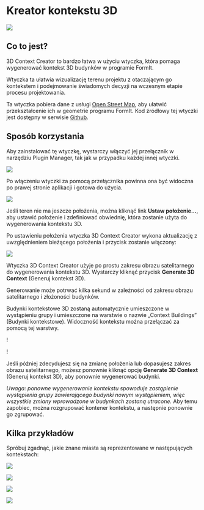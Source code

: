 # Kreator kontekstu 3D

![](<../../.gitbook/assets/3D Context Creator_new.gif>)

## Co to jest?

3D Context Creator to bardzo łatwa w użyciu wtyczka, która pomaga wygenerować kontekst 3D budynków w programie FormIt. 

Wtyczka ta ułatwia wizualizację terenu projektu z otaczającym go kontekstem i podejmowanie świadomych decyzji na wczesnym etapie procesu projektowania.

Ta wtyczka pobiera dane z usługi [Open Street Map](https://www.openstreetmap.org/about), aby ułatwić przekształcenie ich w geometrie programu FormIt. Kod źródłowy tej wtyczki jest dostępny w serwisie [Github](https://github.com/matterlab-co/FormIt-Context-Plugin).

## Sposób korzystania

Aby zainstalować tę wtyczkę, wystarczy włączyć jej przełącznik w narzędziu Plugin Manager, tak jak w przypadku każdej innej wtyczki.

![](../../.gitbook/assets/contextcreator3.png)

Po włączeniu wtyczki za pomocą przełącznika powinna ona być widoczna po prawej stronie aplikacji i gotowa do użycia.

![](<../../.gitbook/assets/3D Context Creator new_no location (1).png>)

Jeśli teren nie ma jeszcze położenia, można kliknąć link **Ustaw położenie...**, aby ustawić położenie i zdefiniować obwiednię, która zostanie użyta do wygenerowania kontekstu 3D.

Po ustawieniu położenia wtyczka 3D Context Creator wykona aktualizację z uwzględnieniem bieżącego położenia i przycisk zostanie włączony:

![](<../../.gitbook/assets/3D Context Creator new_with location.png>)

Wtyczka 3D Context Creator użyje po prostu zakresu obrazu satelitarnego do wygenerowania kontekstu 3D. Wystarczy kliknąć przycisk **Generate 3D Context** (Generuj kontekst 3D).

Generowanie może potrwać kilka sekund w zależności od zakresu obrazu satelitarnego i złożoności budynków.

Budynki kontekstowe 3D zostaną automatycznie umieszczone w wystąpieniu grupy i umieszczone na warstwie o nazwie „Context Buildings” (Budynki kontekstowe). Widoczność kontekstu można przełączać za pomocą tej warstwy.

\![](<../../.gitbook/assets/3D Context Creator_layers.png>)

\![](<../../.gitbook/assets/3D Context Creator_NYC.png>)

Jeśli później zdecydujesz się na zmianę położenia lub dopasujesz zakres obrazu satelitarnego, możesz ponownie kliknąć opcję **Generate 3D Context** (Generuj kontekst 3D), aby ponownie wygenerować budynki. 

_Uwaga: ponowne wygenerowanie kontekstu spowoduje zastąpienie wystąpienia grupy zawierającego budynki nowym wystąpieniem, więc wszystkie zmiany wprowadzone w budynkach zostaną utracone._ Aby temu zapobiec, można rozgrupować kontener kontekstu, a następnie ponownie go zgrupować.

## **Kilka przykładów**

Spróbuj zgadnąć, jakie znane miasta są reprezentowane w następujących kontekstach:

![](<../../.gitbook/assets/image (2) (1).png>)

![](<../../.gitbook/assets/image (34).png>)

![](<../../.gitbook/assets/image (13) (1) (1).png>)

![](<../../.gitbook/assets/image (59).png>)
